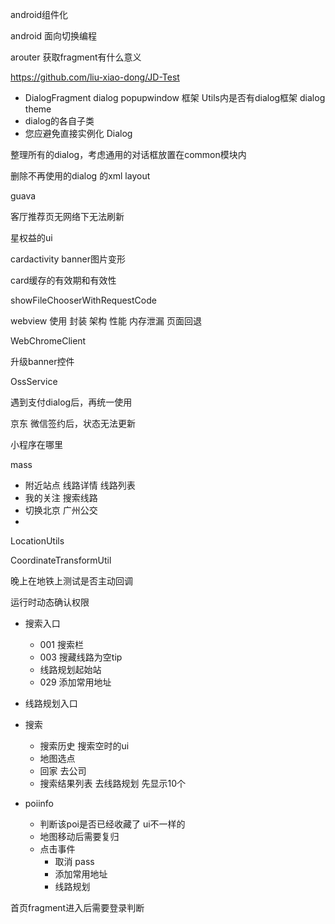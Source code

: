 android组件化

android 面向切换编程

arouter 获取fragment有什么意义

https://github.com/liu-xiao-dong/JD-Test



+ DialogFragment dialog popupwindow 框架 Utils内是否有dialog框架 dialog theme
+ dialog的各自子类
+ 您应避免直接实例化 Dialog

整理所有的dialog，考虑通用的对话框放置在common模块内

删除不再使用的dialog 的xml layout

guava

客厅推荐页无网络下无法刷新

星权益的ui

cardactivity banner图片变形

card缓存的有效期和有效性


showFileChooserWithRequestCode


webview 使用 封装 架构 性能 内存泄漏 页面回退

WebChromeClient

升级banner控件

OssService

遇到支付dialog后，再统一使用

京东 微信签约后，状态无法更新



小程序在哪里



mass

+ 附近站点 线路详情 线路列表
+ 我的关注 搜索线路
+ 切换北京 广州公交
+ 

LocationUtils

CoordinateTransformUtil

晚上在地铁上测试是否主动回调

运行时动态确认权限



+ 搜索入口
  + 001 搜索栏
  + 003 搜藏线路为空tip
  + 线路规划起始站
  + 029 添加常用地址
+ 线路规划入口





+ 搜索
  + 搜索历史 搜索空时的ui
  + 地图选点
  + 回家 去公司
  + 搜索结果列表 去线路规划 先显示10个
  
+ poiinfo
  + 判断该poi是否已经收藏了 ui不一样的
  + 地图移动后需要复归
  + 点击事件
    + 取消 pass
    + 添加常用地址
    + 线路规划



首页fragment进入后需要登录判断
